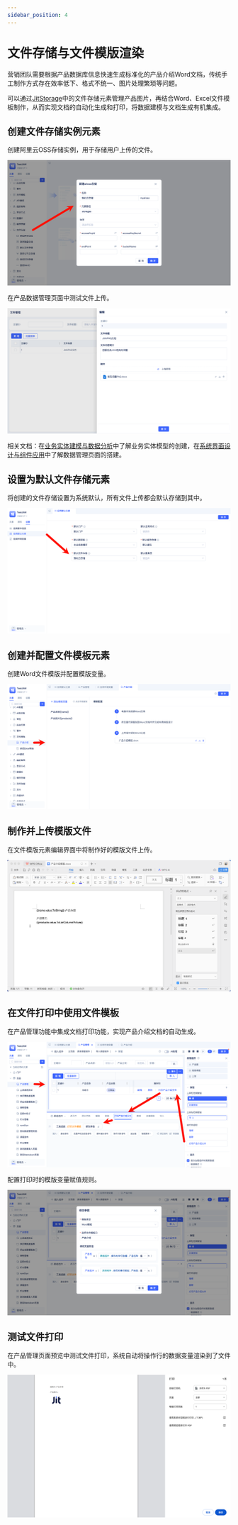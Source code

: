 ```yaml
---
sidebar_position: 4
---
```


# 文件存储与文件模版渲染

营销团队需要根据产品数据库信息快速生成标准化的产品介绍Word文档，传统手工制作方式存在效率低下、格式不统一、图片处理繁琐等问题。

可以通过[JitStorage](/docs/category/jitstorage)中的文件存储元素管理产品图片，再结合Word、Excel文件模板制作，从而实现文档的自动化生成和打印，将数据建模与文档生成有机集成。

## 创建文件存储实例元素

创建阿里云OSS存储实例，用于存储用户上传的文件。

![新建文件存储](./img/jitstorage/新建文件存储.png)

在产品数据管理页面中测试文件上传。

![测试文件上传](./img/jitstorage/测试文件上传.png)

相关文档：在[业务实体建模与数据分析](./业务实体建模与数据分析.md)中了解业务实体模型的创建，在[系统界面设计与组件应用](./系统界面设计与组件应用.md)中了解数据管理页面的搭建。

## 设置为默认文件存储元素

将创建的文件存储设置为系统默认，所有文件上传都会默认存储到其中。

![设置默认文件存储元素](./img/jitstorage/设置默认文件存储元素.png)

## 创建并配置文件模板元素

创建Word文件模版并配置模版变量。

![创建文件模板](./img/jitstorage/创建文件模版.png)

## 制作并上传模版文件

在文件模版元素编辑界面中将制作好的模版文件上传。

![配置模版文件](./img/jitstorage/配置模版文件.png)

## 在文件打印中使用文件模板

在产品管理功能中集成文档打印功能，实现产品介绍文档的自动生成。

![配置文件打印功能入口](./img/jitstorage/配置文件打印功能入口.png)

配置打印时的模版变量赋值规则。

![模版变量赋值规则](./img/jitstorage/模版变量赋值规则.png)

## 测试文件打印

在产品管理页面预览中测试文件打印，系统自动将操作行的数据变量渲染到了文件中。

![测试文件打印](./img/jitstorage/测试文件打印.png)